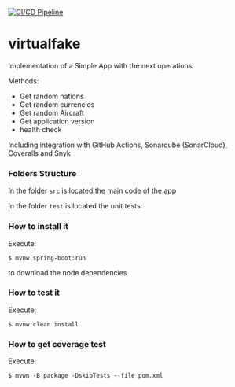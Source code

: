 [![CI/CD Pipeline](https://github.com/dinareales/virtualfake/actions/workflows/build.yml/badge.svg)](https://github.com/dinareales/virtualfake/actions/workflows/build.yml)

# virtualfake

Implementation of a Simple App with the next operations:

Methods:
* Get random nations
* Get random currencies
* Get random Aircraft
* Get application version
* health check

Including integration with GitHub Actions, Sonarqube (SonarCloud), Coveralls and Snyk

### Folders Structure

In the folder `src` is located the main code of the app

In the folder `test` is located the unit tests

### How to install it

Execute:

```shell
$ mvnw spring-boot:run
```
to download the node dependencies

### How to test it

Execute:

```shell
$ mvnw clean install
```

### How to get coverage test

Execute:

```shell
$ mvwn -B package -DskipTests --file pom.xml
```